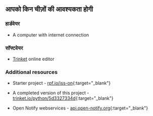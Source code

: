 ## आपको किन चीज़ों की आवश्यकता होगी

### हार्डवेयर

+ A computer with internet connection

### सॉफ्टवेयर

+ [Trinket](https://trinket.io/) online editor

### Additional resources

+ Starter project - [rpf.io/iss-on](http://rpf.io/iss-on){:target="_blank"}

+ A completed version of this project - [trinket.io/python/5d3327334d](https://trinket.io/python/5d3327334d){:target="_blank"}

+ Open Notify webservices - [api.open-notify.org](http://api.open-notify.org/){:target="_blank"}